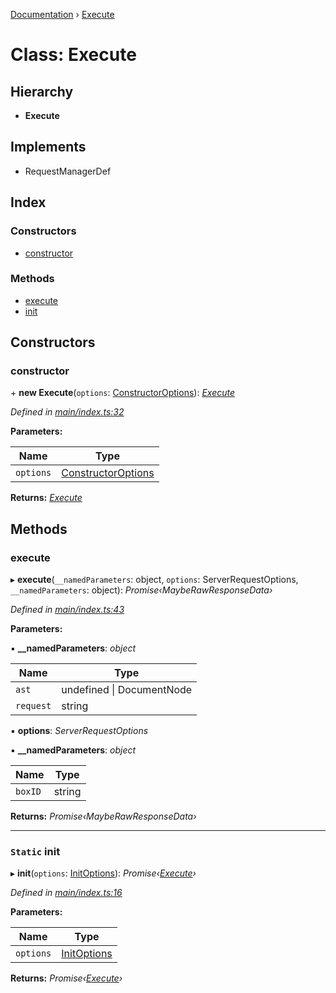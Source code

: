 [Documentation](../README.md) › [Execute](execute.md)

# Class: Execute

## Hierarchy

* **Execute**

## Implements

* RequestManagerDef

## Index

### Constructors

* [constructor](execute.md#constructor)

### Methods

* [execute](execute.md#execute)
* [init](execute.md#static-init)

## Constructors

###  constructor

\+ **new Execute**(`options`: [ConstructorOptions](../README.md#constructoroptions)): *[Execute](execute.md)*

*Defined in [main/index.ts:32](https://github.com/badbatch/graphql-box/blob/25fe942/packages/execute/src/main/index.ts#L32)*

**Parameters:**

Name | Type |
------ | ------ |
`options` | [ConstructorOptions](../README.md#constructoroptions) |

**Returns:** *[Execute](execute.md)*

## Methods

###  execute

▸ **execute**(`__namedParameters`: object, `options`: ServerRequestOptions, `__namedParameters`: object): *Promise‹MaybeRawResponseData›*

*Defined in [main/index.ts:43](https://github.com/badbatch/graphql-box/blob/25fe942/packages/execute/src/main/index.ts#L43)*

**Parameters:**

▪ **__namedParameters**: *object*

Name | Type |
------ | ------ |
`ast` | undefined &#124; DocumentNode |
`request` | string |

▪ **options**: *ServerRequestOptions*

▪ **__namedParameters**: *object*

Name | Type |
------ | ------ |
`boxID` | string |

**Returns:** *Promise‹MaybeRawResponseData›*

___

### `Static` init

▸ **init**(`options`: [InitOptions](../README.md#initoptions)): *Promise‹[Execute](execute.md)›*

*Defined in [main/index.ts:16](https://github.com/badbatch/graphql-box/blob/25fe942/packages/execute/src/main/index.ts#L16)*

**Parameters:**

Name | Type |
------ | ------ |
`options` | [InitOptions](../README.md#initoptions) |

**Returns:** *Promise‹[Execute](execute.md)›*
